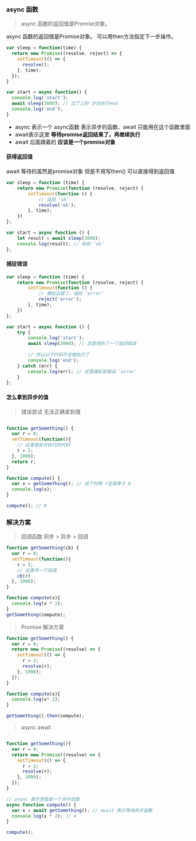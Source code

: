 ### async 函数



> async 函数的返回值是Promise对象。



async 函数的返回值是Promise对象。 可以用then方法指定下一步操作。

```javascript
var sleep = function(time) {
  return new Promise((resolve, reject) => {
    setTimeout(() => {
      resolve();    
    }, time);  
  });
}

var start = async function() {
  console.log('start');
  await sleep(3000); // 过了三秒 才会执行end
  console.log('end');
}
```

* async 表示一个 async函数 表示异步的函数、await 只能用在这个函数里面
* await表示这里 **等待promise返回结果了，再继续执行**
* await 后面跟着的 **应该是一个promise对象**



#### 获得返回值

await 等待的虽然是promise对象 但是不用写then() 可以直接得到返回值



```javascript
var sleep = function (time) {
    return new Promise(function (resolve, reject) {
        setTimeout(function () {
            // 返回 ‘ok’
            resolve('ok');
        }, time);
    })
};

var start = async function () {
    let result = await sleep(3000);
    console.log(result); // 收到 ‘ok’
};
```



#### 捕捉错误	

```javascript
var sleep = function (time) {
    return new Promise(function (resolve, reject) {
        setTimeout(function () {
            // 模拟出错了，返回 ‘error’
            reject('error');
        }, time);
    })
};

var start = async function () {
    try {
        console.log('start');
        await sleep(3000); // 这里得到了一个返回错误
        
        // 所以以下代码不会被执行了
        console.log('end');
    } catch (err) {
        console.log(err); // 这里捕捉到错误 `error`
    }
};
```



#### 怎么拿到异步的值

> 错误尝试 无法正确拿到值

```javascript

function getSomething() {
  var r = 0;
  setTimeout(function(){
    // 这里是异步执行的代码 
    r = 2;
  }, 1000);
  return r;
}

function compute() {
  var x = getSomething(); // 这个时候 r还是等于 0
  console.log(x);
}

compute(); // 0

```

### 解决方案

>  回调函数  同步 > 异步 > 回调

```javascript
function getSomething(cb) {
  var r = 0;
  setTimeout(function(){
    r = 2;
    // 这里传一个回调
    cb(r)
  }, 1000);
}

function compute(x){
  console.log(x * 2);
}
getSomething(compute);
```



> Promise  解决方案

```javascript
function getSomething() {
  var r = 0;
  return new Promise((resolve) => {
    setTimeout(() => {
      r = 2;
      resolve(r);
    }, 1000);
  });
}

function compute(x){
  console.log(x* 2);
}

getSomething().then(compute);

```



> async await

```javascript

function getSomething(){
  var r = 0;
  return new Promise((resolve) => {
    setTimeout(() => {
      r = 2;
      resolve(r);
    }, 1000);
  });
}

// async 表示里面是一个异步函数
async function compute() {
  var x = await getSomething(); // await 表示等待异步函数
  console.log(x * 2); // 4 
}

compute();
```



